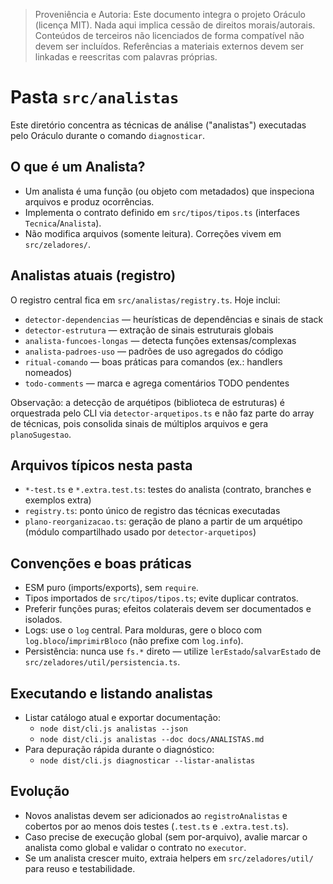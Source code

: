 > Proveniência e Autoria: Este documento integra o projeto Oráculo (licença MIT).
> Nada aqui implica cessão de direitos morais/autorais.
> Conteúdos de terceiros não licenciados de forma compatível não devem ser incluídos.
> Referências a materiais externos devem ser linkadas e reescritas com palavras próprias.

# Pasta `src/analistas`

Este diretório concentra as técnicas de análise ("analistas") executadas pelo Oráculo durante o comando `diagnosticar`.

## O que é um Analista?

- Um analista é uma função (ou objeto com metadados) que inspeciona arquivos e produz ocorrências.
- Implementa o contrato definido em `src/tipos/tipos.ts` (interfaces `Tecnica`/`Analista`).
- Não modifica arquivos (somente leitura). Correções vivem em `src/zeladores/`.

## Analistas atuais (registro)

O registro central fica em `src/analistas/registry.ts`. Hoje inclui:

- `detector-dependencias` — heurísticas de dependências e sinais de stack
- `detector-estrutura` — extração de sinais estruturais globais
- `analista-funcoes-longas` — detecta funções extensas/complexas
- `analista-padroes-uso` — padrões de uso agregados do código
- `ritual-comando` — boas práticas para comandos (ex.: handlers nomeados)
- `todo-comments` — marca e agrega comentários TODO pendentes

Observação: a detecção de arquétipos (biblioteca de estruturas) é orquestrada pelo CLI via `detector-arquetipos.ts` e não faz parte do array de técnicas, pois consolida sinais de múltiplos arquivos e gera `planoSugestao`.

## Arquivos típicos nesta pasta

- `*-test.ts` e `*.extra.test.ts`: testes do analista (contrato, branches e exemplos extra)
- `registry.ts`: ponto único de registro das técnicas executadas
- `plano-reorganizacao.ts`: geração de plano a partir de um arquétipo (módulo compartilhado usado por `detector-arquetipos`)

## Convenções e boas práticas

- ESM puro (imports/exports), sem `require`.
- Tipos importados de `src/tipos/tipos.ts`; evite duplicar contratos.
- Preferir funções puras; efeitos colaterais devem ser documentados e isolados.
- Logs: use o `log` central. Para molduras, gere o bloco com `log.bloco`/`imprimirBloco` (não prefixe com `log.info`).
- Persistência: nunca use `fs.*` direto — utilize `lerEstado`/`salvarEstado` de `src/zeladores/util/persistencia.ts`.

## Executando e listando analistas

- Listar catálogo atual e exportar documentação:
  - `node dist/cli.js analistas --json`
  - `node dist/cli.js analistas --doc docs/ANALISTAS.md`
- Para depuração rápida durante o diagnóstico:
  - `node dist/cli.js diagnosticar --listar-analistas`

## Evolução

- Novos analistas devem ser adicionados ao `registroAnalistas` e cobertos por ao menos dois testes (`.test.ts` e `.extra.test.ts`).
- Caso precise de execução global (sem por-arquivo), avalie marcar o analista como global e validar o contrato no `executor`.
- Se um analista crescer muito, extraia helpers em `src/zeladores/util/` para reuso e testabilidade.
